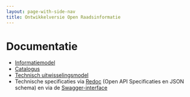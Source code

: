 ```yaml
---
layout: page-with-side-nav
title: Ontwikkelversie Open Raadsinformatie
---
```


# Documentatie

* [Informatiemodel](./Informatiemodel)
* [Catalogus](./Catalog.html)
* [Technisch uitwisselingsmodel](./Uitwisselingsmodel)
* Technische specificaties via [Redoc](./redoc) (Open API Specificaties en JSON schema) en via de [Swagger-interface](./swagger-ui)
